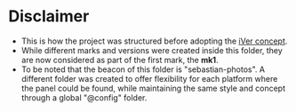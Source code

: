 # Disclaimer

- This is how the project was structured before adopting the [iVer concept](https://github.com/frontfacer/iVer).<br>
- While different marks and versions were created inside this folder, they are now considered as part of the first mark, the <b>mk1</b>.<br>
- To be noted that the beacon of this folder is "sebastian-photos". A different folder was created to offer flexibility for each platform where the panel could be found, while maintaining the same style and concept through a global "@config" folder.